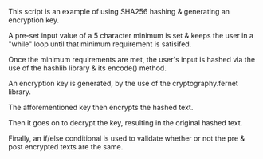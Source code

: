 This script is an example of using SHA256 hashing & generating an encryption key.

A pre-set input value of a 5 character minimum is set & keeps the user in a "while" loop until that minimum requirement is satisifed.

Once the minimum requirements are met, the user's input is hashed via the use of the hashlib library & its encode() method.

An encryption key is generated, by the use of the cryptography.fernet library.

The afforementioned key then encrypts the hashed text.

Then it goes on to decrypt the key, resulting in the original hashed text. 

Finally, an if/else conditional is used to validate whether or not the pre & post encrypted texts are the same.
